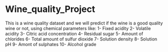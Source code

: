 # Wine_quality_Project
This is a wine quality dataset and we will predict if the wine is a good quality wine or not, using chemical parameters like:
1- Fixed acidity
2- Volatile acidity
3- Citric acid concentration
4- Residual sugar
5- Amount of chlorides
6- Total amount of sulfur dioxide
7- Solution density
8- Solution pH
9- Amont of sulphates
10- Alcohol grade
 